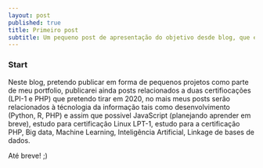 ```yaml
---
layout: post
published: true
title: Primeiro post
subtitle: Um pequeno post de apresentação do objetivo desde blog, que é apresentar em forma de artigos pequenos projetos de Data Science, Inteligencia Artificial, Big Data e Tecnologia em geral.
---
```


### Start


Neste blog, pretendo publicar em forma de pequenos projetos como parte de meu portfolio, publicarei ainda posts relacionados a duas certifiocações (LPI-1 e PHP) que pretendo tirar em 2020, no mais meus posts serão relacionados à  técnologia da informação tais como desenvolvimento (Python, R, PHP) e assim que possivel JavaScript (planejando aprender em breve), estudo para certificação Linux LPT-1, estudo para a certificação PHP, Big data, Machine Learning, Inteligência Artificial, Linkage de bases de dados.


Até breve! ;)